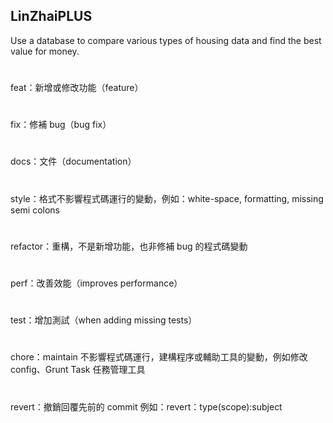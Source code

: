 ## LinZhaiPLUS
Use a database to compare various types of housing data and find the best value for money.
#
feat：新增或修改功能（feature）
#
fix：修補 bug（bug fix）
#
docs：文件（documentation）
#
style：格式不影響程式碼運行的變動，例如：white-space, formatting, missing semi colons
#
refactor：重構，不是新增功能，也非修補 bug 的程式碼變動
#
perf：改善效能（improves performance）
#
test：增加測試（when adding missing tests）
#
chore：maintain 不影響程式碼運行，建構程序或輔助工具的變動，例如修改 config、Grunt Task 任務管理工具
#
revert：撤銷回覆先前的 commit 例如：revert：type(scope):subject
#
